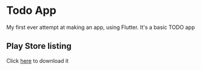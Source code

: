 # Todo App

My first ever attempt at making an app, using Flutter. It's a basic TODO app

## Play Store listing
Click [here](https://play.google.com/store/apps/details?id=com.codedeep.todo_app) to download it

